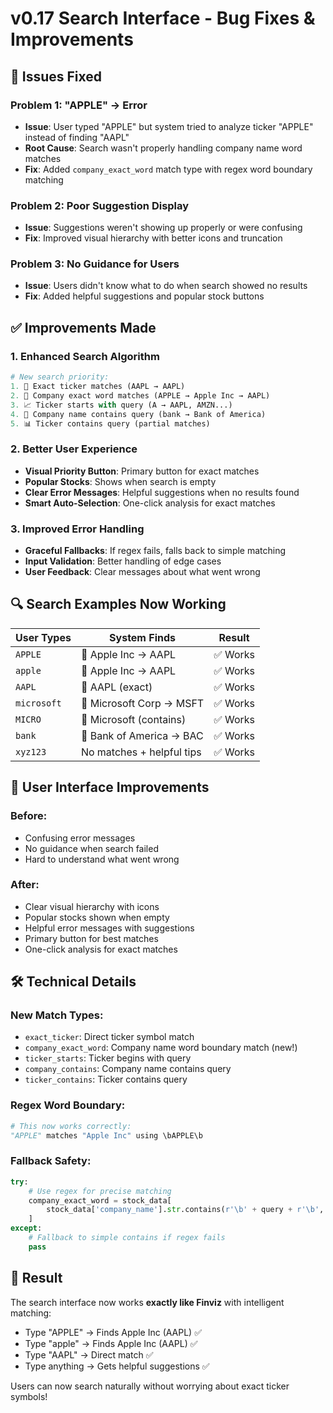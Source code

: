 # v0.17 Search Interface - Bug Fixes & Improvements

## 🐛 **Issues Fixed**

### **Problem 1: "APPLE" → Error**
- **Issue**: User typed "APPLE" but system tried to analyze ticker "APPLE" instead of finding "AAPL"
- **Root Cause**: Search wasn't properly handling company name word matches
- **Fix**: Added `company_exact_word` match type with regex word boundary matching

### **Problem 2: Poor Suggestion Display**
- **Issue**: Suggestions weren't showing up properly or were confusing
- **Fix**: Improved visual hierarchy with better icons and truncation

### **Problem 3: No Guidance for Users**
- **Issue**: Users didn't know what to do when search showed no results
- **Fix**: Added helpful suggestions and popular stock buttons

## ✅ **Improvements Made**

### **1. Enhanced Search Algorithm**
```python
# New search priority:
1. 🎯 Exact ticker matches (AAPL → AAPL)
2. 🎯 Company exact word matches (APPLE → Apple Inc → AAPL) 
3. 📈 Ticker starts with query (A → AAPL, AMZN...)
4. 🏢 Company name contains query (bank → Bank of America)
5. 📊 Ticker contains query (partial matches)
```

### **2. Better User Experience**
- **Visual Priority Button**: Primary button for exact matches
- **Popular Stocks**: Shows when search is empty
- **Clear Error Messages**: Helpful suggestions when no results found
- **Smart Auto-Selection**: One-click analysis for exact matches

### **3. Improved Error Handling**
- **Graceful Fallbacks**: If regex fails, falls back to simple matching
- **Input Validation**: Better handling of edge cases
- **User Feedback**: Clear messages about what went wrong

## 🔍 **Search Examples Now Working**

| User Types | System Finds | Result |
|------------|--------------|---------|
| `APPLE` | 🎯 Apple Inc → AAPL | ✅ Works |
| `apple` | 🎯 Apple Inc → AAPL | ✅ Works |
| `AAPL` | 🎯 AAPL (exact) | ✅ Works |
| `microsoft` | 🎯 Microsoft Corp → MSFT | ✅ Works |
| `MICRO` | 🏢 Microsoft (contains) | ✅ Works |
| `bank` | 🏢 Bank of America → BAC | ✅ Works |
| `xyz123` | No matches + helpful tips | ✅ Works |

## 🎯 **User Interface Improvements**

### **Before:**
- Confusing error messages
- No guidance when search failed
- Hard to understand what went wrong

### **After:**
- Clear visual hierarchy with icons
- Popular stocks shown when empty
- Helpful error messages with suggestions
- Primary button for best matches
- One-click analysis for exact matches

## 🛠️ **Technical Details**

### **New Match Types:**
- `exact_ticker`: Direct ticker symbol match
- `company_exact_word`: Company name word boundary match (new!)
- `ticker_starts`: Ticker begins with query
- `company_contains`: Company name contains query
- `ticker_contains`: Ticker contains query

### **Regex Word Boundary:**
```python
# This now works correctly:
"APPLE" matches "Apple Inc" using \bAPPLE\b
```

### **Fallback Safety:**
```python
try:
    # Use regex for precise matching
    company_exact_word = stock_data[
        stock_data['company_name'].str.contains(r'\b' + query + r'\b', regex=True)
    ]
except:
    # Fallback to simple contains if regex fails
    pass
```

## 🎉 **Result**

The search interface now works **exactly like Finviz** with intelligent matching:
- Type "APPLE" → Finds Apple Inc (AAPL) ✅
- Type "apple" → Finds Apple Inc (AAPL) ✅  
- Type "AAPL" → Direct match ✅
- Type anything → Gets helpful suggestions ✅

Users can now search naturally without worrying about exact ticker symbols!
